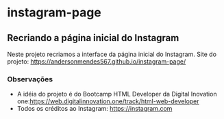 # instagram-page
## Recriando a página inicial do Instagram
Neste projeto recriamos a interface da página inicial do Instagram.
Site do projeto: https://andersonmendes567.github.io/instagram-page/
### Observações
* A idéia do projeto é do Bootcamp HTML Developer da Digital Inovation one:https://web.digitalinnovation.one/track/html-web-developer
* Todos os créditos ao Instagram: https://instagram.com
